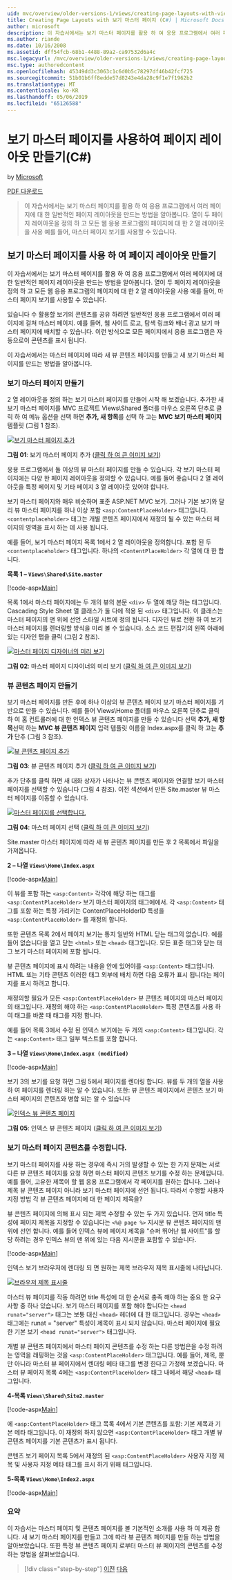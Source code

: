 ```yaml
---
uid: mvc/overview/older-versions-1/views/creating-page-layouts-with-view-master-pages-cs
title: Creating Page Layouts with 보기 마스터 페이지 (C#) | Microsoft Docs
author: microsoft
description: 이 자습서에서는 보기 마스터 페이지를 활용 하 여 응용 프로그램에서 여러 페이지에 대 한 일반적인 페이지 레이아웃을 만드는 방법을 알아봅니다. 사용할 수는 중...
ms.author: riande
ms.date: 10/16/2008
ms.assetid: dff54fcb-68b1-4488-89a2-ca97532d6a4c
msc.legacyurl: /mvc/overview/older-versions-1/views/creating-page-layouts-with-view-master-pages-cs
msc.type: authoredcontent
ms.openlocfilehash: 45349dd3c3063c1c6d0b5c78297df46b42fcf725
ms.sourcegitcommit: 51b01b6ff8edde57d8243e4da28c9f1e7f1962b2
ms.translationtype: MT
ms.contentlocale: ko-KR
ms.lasthandoff: 05/06/2019
ms.locfileid: "65126588"
---
```

# <a name="creating-page-layouts-with-view-master-pages-c"></a>보기 마스터 페이지를 사용하여 페이지 레이아웃 만들기(C#)

by [Microsoft](https://github.com/microsoft)

[PDF 다운로드](http://download.microsoft.com/download/e/f/3/ef3f2ff6-7424-48f7-bdaa-180ef64c3490/ASPNET_MVC_Tutorial_12_CS.pdf)

> 이 자습서에서는 보기 마스터 페이지를 활용 하 여 응용 프로그램에서 여러 페이지에 대 한 일반적인 페이지 레이아웃을 만드는 방법을 알아봅니다. 열이 두 페이지 레이아웃을 정의 하 고 모든 웹 응용 프로그램의 페이지에 대 한 2 열 레이아웃을 사용 예를 들어, 마스터 페이지 보기를 사용할 수 있습니다.

## <a name="creating-page-layouts-with-view-master-pages"></a>보기 마스터 페이지를 사용 하 여 페이지 레이아웃 만들기

이 자습서에서는 보기 마스터 페이지를 활용 하 여 응용 프로그램에서 여러 페이지에 대 한 일반적인 페이지 레이아웃을 만드는 방법을 알아봅니다. 열이 두 페이지 레이아웃을 정의 하 고 모든 웹 응용 프로그램의 페이지에 대 한 2 열 레이아웃을 사용 예를 들어, 마스터 페이지 보기를 사용할 수 있습니다.

있습니다 수 활용할 보기의 콘텐츠를 공유 하려면 일반적인 응용 프로그램에서 여러 페이지에 걸쳐 마스터 페이지. 예를 들어, 웹 사이트 로고, 탐색 링크와 배너 광고 보기 마스터 페이지에 배치할 수 있습니다. 이런 방식으로 모든 페이지에서 응용 프로그램은 자동으로이 콘텐츠를 표시 됩니다.

이 자습서에서는 마스터 페이지에 따라 새 뷰 콘텐츠 페이지를 만들고 새 보기 마스터 페이지를 만드는 방법을 알아봅니다.

### <a name="creating-a-view-master-page"></a>보기 마스터 페이지 만들기

2 열 레이아웃을 정의 하는 보기 마스터 페이지를 만들어 시작 해 보겠습니다. 추가한 새 보기 마스터 페이지를 MVC 프로젝트 Views\Shared 폴더를 마우스 오른쪽 단추로 클릭 하 여 메뉴 옵션을 선택 하면 **추가, 새 항목**를 선택 하 고는 **MVC 보기 마스터 페이지** 템플릿 (그림 1 참조).

[![보기 마스터 페이지 추가](creating-page-layouts-with-view-master-pages-cs/_static/image2.png)](creating-page-layouts-with-view-master-pages-cs/_static/image1.png)

**그림 01**: 보기 마스터 페이지 추가 ([클릭 하 여 큰 이미지 보기](creating-page-layouts-with-view-master-pages-cs/_static/image3.png))

응용 프로그램에서 둘 이상의 뷰 마스터 페이지를 만들 수 있습니다. 각 보기 마스터 페이지에는 다양 한 페이지 레이아웃을 정의할 수 있습니다. 예를 들어 좋습니다 2 열 레이아웃을 특정 페이지 및 기타 페이지 3 열 레이아웃 있어야 합니다.

보기 마스터 페이지와 매우 비슷하며 표준 ASP.NET MVC 보기. 그러나 기본 보기와 달리 뷰 마스터 페이지를 하나 이상 포함 `<asp:ContentPlaceHolder>` 태그입니다. `<contentplaceholder>` 태그는 개별 콘텐츠 페이지에서 재정의 될 수 있는 마스터 페이지의 영역을 표시 하는 데 사용 됩니다.

예를 들어, 보기 마스터 페이지 목록 1에서 2 열 레이아웃을 정의합니다. 포함 된 두 `<contentplaceholder>` 태그입니다. 하나의 `<ContentPlaceHolder>` 각 열에 대 한 합니다.

**목록 1 – `Views\Shared\Site.master`**

[!code-aspx[Main](creating-page-layouts-with-view-master-pages-cs/samples/sample1.aspx)]

목록 1에서 마스터 페이지에는 두 개의 뷰의 본문 `<div>` 두 열에 해당 하는 태그입니다. Cascading Style Sheet 열 클래스가 둘 다에 적용 된 `<div>` 태그입니다. 이 클래스는 마스터 페이지의 맨 위에 선언 스타일 시트에 정의 됩니다. 디자인 뷰로 전환 하 여 보기 마스터 페이지를 렌더링할 방식을 미리 볼 수 있습니다. 소스 코드 편집기의 왼쪽 아래에 있는 디자인 탭을 클릭 (그림 2 참조).

[![마스터 페이지 디자이너의 미리 보기](creating-page-layouts-with-view-master-pages-cs/_static/image5.png)](creating-page-layouts-with-view-master-pages-cs/_static/image4.png)

**그림 02**: 마스터 페이지 디자이너의 미리 보기 ([클릭 하 여 큰 이미지 보기](creating-page-layouts-with-view-master-pages-cs/_static/image6.png))

### <a name="creating-a-view-content-page"></a>뷰 콘텐츠 페이지 만들기

보기 마스터 페이지를 만든 후에 하나 이상의 뷰 콘텐츠 페이지 보기 마스터 페이지를 기반으로 만들 수 있습니다. 예를 들어 Views\Home 폴더를 마우스 오른쪽 단추로 클릭 하 여 홈 컨트롤러에 대 한 인덱스 뷰 콘텐츠 페이지를 만들 수 있습니다 선택 **추가, 새 항목**선택 하는 **MVC 뷰 콘텐츠 페이지** 입력 템플릿 이름을 Index.aspx를 클릭 하 고는 **추가** 단추 (그림 3 참조).

[![뷰 콘텐츠 페이지 추가](creating-page-layouts-with-view-master-pages-cs/_static/image8.png)](creating-page-layouts-with-view-master-pages-cs/_static/image7.png)

**그림 03**: 뷰 콘텐츠 페이지 추가 ([클릭 하 여 큰 이미지 보기](creating-page-layouts-with-view-master-pages-cs/_static/image9.png))

추가 단추를 클릭 하면 새 대화 상자가 나타나는 뷰 콘텐츠 페이지와 연결할 보기 마스터 페이지를 선택할 수 있습니다 (그림 4 참조). 이전 섹션에서 만든 Site.master 뷰 마스터 페이지를 이동할 수 있습니다.

[![마스터 페이지를 선택합니다.](creating-page-layouts-with-view-master-pages-cs/_static/image11.png)](creating-page-layouts-with-view-master-pages-cs/_static/image10.png)

**그림 04**: 마스터 페이지 선택 ([클릭 하 여 큰 이미지 보기](creating-page-layouts-with-view-master-pages-cs/_static/image12.png))

Site.master 마스터 페이지에 따라 새 뷰 콘텐츠 페이지를 만든 후 2 목록에서 파일을 가져옵니다.

**2 – 나열 `Views\Home\Index.aspx`**

[!code-aspx[Main](creating-page-layouts-with-view-master-pages-cs/samples/sample2.aspx)]

이 뷰를 포함 하는 `<asp:Content>` 각각에 해당 하는 태그를 `<asp:ContentPlaceHolder>` 보기 마스터 페이지의 태그에에서. 각 `<asp:Content>` 태그를 포함 하는 특정 가리키는 ContentPlaceHolderID 특성을 `<asp:ContentPlaceHolder>` 를 재정의 합니다.

또한 콘텐츠 목록 2에서 페이지 보기는 통지 일반와 HTML 닫는 태그의 없습니다. 예를 들어 없습니다을 열고 닫는 `<html>` 또는 `<head>` 태그입니다. 모든 표준 태그와 닫는 태그 보기 마스터 페이지에 포함 됩니다.

뷰 콘텐츠 페이지에 표시 하려는 내용을 안에 있어야를 `<asp:Content>` 태그입니다. HTML 또는 기타 콘텐츠 이러한 태그 외부에 배치 하면 다음 오류가 표시 됩니다는 페이지를 표시 하려고 합니다.

재정의할 필요가 모든 `<asp:ContentPlaceHolder>` 뷰 콘텐츠 페이지의 마스터 페이지의 태그입니다. 재정의 해야 하는 `<asp:ContentPlaceHolder>` 특정 콘텐츠를 사용 하 여 태그를 바꿀 때 태그를 지정 합니다.

예를 들어 목록 3에서 수정 된 인덱스 보기에는 두 개의 `<asp:Content>` 태그입니다. 각는 `<asp:Content>` 태그 일부 텍스트를 포함 합니다.

**3 – 나열 `Views\Home\Index.aspx (modified)`**

[!code-aspx[Main](creating-page-layouts-with-view-master-pages-cs/samples/sample3.aspx)]

보기 3의 보기를 요청 하면 그림 5에서 페이지를 렌더링 합니다. 뷰를 두 개의 열을 사용 하 여 페이지를 렌더링 하는 알 수 있습니다. 또한: 뷰 콘텐츠 페이지에서 콘텐츠 보기 마스터 페이지의 콘텐츠와 병합 되는 알 수 있습니다

[![인덱스 뷰 콘텐츠 페이지](creating-page-layouts-with-view-master-pages-cs/_static/image14.png)](creating-page-layouts-with-view-master-pages-cs/_static/image13.png)

**그림 05**: 인덱스 뷰 콘텐츠 페이지 ([클릭 하 여 큰 이미지 보기](creating-page-layouts-with-view-master-pages-cs/_static/image15.png))

### <a name="modifying-view-master-page-content"></a>보기 마스터 페이지 콘텐츠를 수정합니다.

보기 마스터 페이지를 사용 하는 경우에 즉시 거의 발생할 수 있는 한 가지 문제는 서로 다른 뷰 콘텐츠 페이지를 요청 하면 마스터 페이지 콘텐츠 보기를 수정 하는 문제입니다. 예를 들어, 고유한 제목이 할 웹 응용 프로그램에서 각 페이지를 원하는 합니다. 그러나 제목 뷰 콘텐츠 페이지 아니라 보기 마스터 페이지에 선언 됩니다. 따라서 수행할 사용자 지정 방법 각 뷰 콘텐츠 페이지에 대 한 페이지 제목을?

뷰 콘텐츠 페이지에 의해 표시 되는 제목 수정할 수 있는 두 가지 있습니다. 먼저 title 특성에 페이지 제목을 지정할 수 있습니다는 `<%@ page %>` 지시문 뷰 콘텐츠 페이지의 맨 위에 선언 합니다. 예를 들어 인덱스 뷰에 페이지 제목을 "슈퍼 뛰어난 웹 사이트"를 할당 하려는 경우 인덱스 뷰의 맨 위에 있는 다음 지시문을 포함할 수 있습니다.

[!code-aspx[Main](creating-page-layouts-with-view-master-pages-cs/samples/sample4.aspx)]

인덱스 보기 브라우저에 렌더링 되 면 원하는 제목 브라우저 제목 표시줄에 나타납니다.

[![브라우저 제목 표시줄](creating-page-layouts-with-view-master-pages-cs/_static/image17.png)](creating-page-layouts-with-view-master-pages-cs/_static/image16.png)

마스터 뷰 페이지를 작동 하려면 title 특성에 대 한 순서로 충족 해야 하는 중요 한 요구 사항 중 하나 있습니다. 보기 마스터 페이지를 포함 해야 합니다는 `<head runat="server">` 태그는 보통 대신 `<head>` 헤더에 대 한 태그입니다. 경우는 `<head>` 태그에는 runat = "server" 특성이 제목이 표시 되지 않습니다. 마스터 페이지에 필요한 기본 보기 `<head runat="server">` 태그입니다.

개별 뷰 콘텐츠 페이지에서 마스터 페이지 콘텐츠를 수정 하는 다른 방법은을 수정 하려는 영역을 래핑하는 것을 `<asp:ContentPlaceHolder>` 태그입니다. 예를 들어, 제목, 뿐만 아니라 마스터 뷰 페이지에서 렌더링 메타 태그를 변경 한다고 가정해 보겠습니다. 마스터 뷰 페이지 목록 4에는 `<asp:ContentPlaceHolder>` 태그 내에서 해당 `<head>` 태그입니다.

**4-목록 `Views\Shared\Site2.master`**

[!code-aspx[Main](creating-page-layouts-with-view-master-pages-cs/samples/sample5.aspx)]

에 `<asp:ContentPlaceHolder>` 태그 목록 4에서 기본 콘텐츠를 포함: 기본 제목과 기본 메타 태그입니다. 이 재정의 하지 않으면 `<asp:ContentPlaceHolder>` 태그 개별 뷰 콘텐츠 페이지를 기본 콘텐츠가 표시 됩니다.

콘텐츠 보기 페이지 목록 5에서 재정의 된 `<asp:ContentPlaceHolder>` 사용자 지정 제목 및 사용자 지정 메타 태그를 표시 하기 위해 태그입니다.

**5-목록 `Views\Home\Index2.aspx`**

[!code-aspx[Main](creating-page-layouts-with-view-master-pages-cs/samples/sample6.aspx)]

### <a name="summary"></a>요약

이 자습서는 마스터 페이지 및 콘텐츠 페이지를 볼 기본적인 소개를 사용 하 여 제공 합니다. 새 보기 마스터 페이지를 만들고 그에 따라 뷰 콘텐츠 페이지를 만들 하는 방법을 알아보았습니다. 또한 특정 뷰 콘텐츠 페이지 로부터 마스터 뷰 페이지의 콘텐츠를 수정 하는 방법을 살펴보았습니다.

> [!div class="step-by-step"]
> [이전](using-the-tagbuilder-class-to-build-html-helpers-cs.md)
> [다음](passing-data-to-view-master-pages-cs.md)
